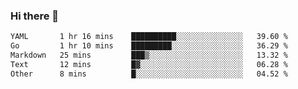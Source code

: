 ### Hi there 👋

<!--
**urzz/urzz** is a ✨ _special_ ✨ repository because its `README.md` (this file) appears on your GitHub profile.

Here are some ideas to get you started:

- 🔭 I’m currently working on ...
- 🌱 I’m currently learning ...
- 👯 I’m looking to collaborate on ...
- 🤔 I’m looking for help with ...
- 💬 Ask me about ...
- 📫 How to reach me: ...
- 😄 Pronouns: ...
- ⚡ Fun fact: ...
-->

<!--START_SECTION:waka-->

```txt
YAML       1 hr 16 mins    ██████████░░░░░░░░░░░░░░░   39.60 %
Go         1 hr 10 mins    █████████░░░░░░░░░░░░░░░░   36.29 %
Markdown   25 mins         ███▒░░░░░░░░░░░░░░░░░░░░░   13.32 %
Text       12 mins         █▓░░░░░░░░░░░░░░░░░░░░░░░   06.28 %
Other      8 mins          █░░░░░░░░░░░░░░░░░░░░░░░░   04.52 %
```

<!--END_SECTION:waka-->
